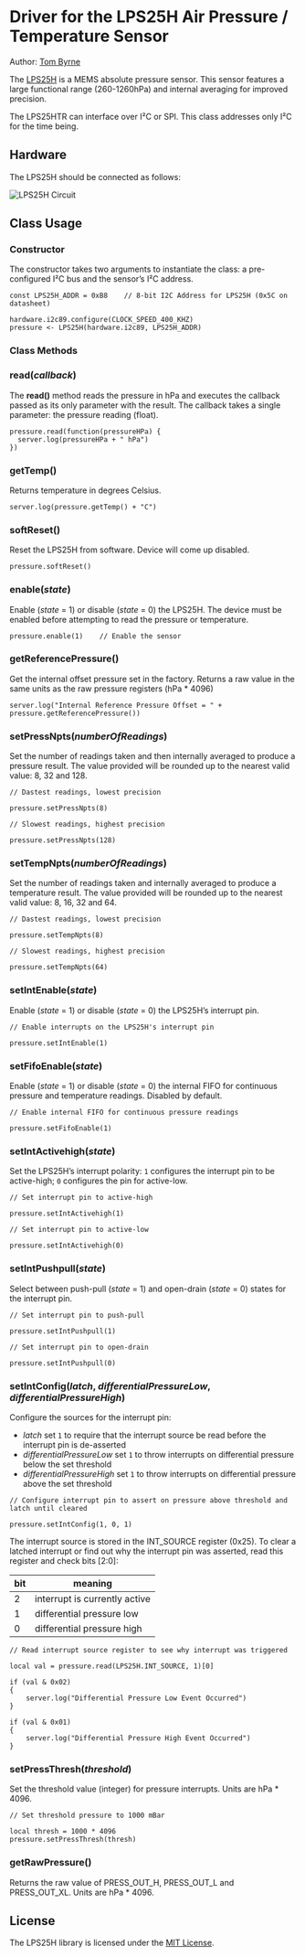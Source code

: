 # Driver for the LPS25H Air Pressure / Temperature Sensor

Author: [Tom Byrne](https://github.com/ersatzavian/)

The [LPS25H](http://www.st.com/web/en/resource/technical/document/datasheet/DM00066332.pdf) is a MEMS absolute pressure sensor. This sensor features a large functional range (260-1260hPa) and internal averaging for improved precision.

The LPS25HTR can interface over I&sup2;C or SPI. This class addresses only I&sup2;C for the time being.

## Hardware

The LPS25H should be connected as follows:

![LPS25H Circuit](./circuit.png)

## Class Usage

### Constructor

The constructor takes two arguments to instantiate the class: a pre-configured I&sup2;C bus and the sensor’s I&sup2;C address.

```squirrel
const LPS25H_ADDR = 0xB8    // 8-bit I2C Address for LPS25H (0x5C on datasheet)

hardware.i2c89.configure(CLOCK_SPEED_400_KHZ)
pressure <- LPS25H(hardware.i2c89, LPS25H_ADDR)

```

### Class Methods

### read(*callback*)

The **read()** method reads the pressure in hPa and executes the callback passed as its only parameter with the result. The callback takes a single parameter: the pressure reading (float).

```squirrel
pressure.read(function(pressureHPa) {
  server.log(pressureHPa + " hPa")
})
```

### getTemp()

Returns temperature in degrees Celsius.

```squirrel
server.log(pressure.getTemp() + "C")
```

### softReset()

Reset the LPS25H from software. Device will come up disabled.

```squirrel
pressure.softReset()
```

### enable(*state*)

Enable (*state* = 1) or disable (*state* = 0) the LPS25H. The device must be enabled before attempting to read the pressure or temperature.

```squirrel
pressure.enable(1)    // Enable the sensor
```

### getReferencePressure()

Get the internal offset pressure set in the factory. Returns a raw value in the same units as the raw pressure registers (hPa * 4096)

```squirrel
server.log("Internal Reference Pressure Offset = " + pressure.getReferencePressure())
```

### setPressNpts(*numberOfReadings*)

Set the number of readings taken and then internally averaged to produce a pressure result. The value provided will be rounded up to the nearest valid value: 8, 32 and 128.

```squirrel
// Dastest readings, lowest precision

pressure.setPressNpts(8)

// Slowest readings, highest precision

pressure.setPressNpts(128)
```

### setTempNpts(*numberOfReadings*)

Set the number of readings taken and internally averaged to produce a temperature result. The value provided will be rounded up to the nearest valid value: 8, 16, 32 and 64.

```squirrel
// Dastest readings, lowest precision

pressure.setTempNpts(8)

// Slowest readings, highest precision

pressure.setTempNpts(64)
```

### setIntEnable(*state*)

Enable (*state* = 1) or disable (*state* = 0) the LPS25H’s interrupt pin.

```squirrel
// Enable interrupts on the LPS25H's interrupt pin

pressure.setIntEnable(1)
```

### setFifoEnable(*state*)

Enable (*state* = 1) or disable (*state* = 0) the internal FIFO for continuous pressure and temperature readings. Disabled by default.

```squirrel
// Enable internal FIFO for continuous pressure readings

pressure.setFifoEnable(1)
```

### setIntActivehigh(*state*)

Set the LPS25H’s interrupt polarity: `1` configures the interrupt pin to be active-high; `0` configures the pin for active-low.

```squirrel
// Set interrupt pin to active-high

pressure.setIntActivehigh(1)

// Set interrupt pin to active-low

pressure.setIntActivehigh(0)
```

### setIntPushpull(*state*)

Select between push-pull (*state* = 1) and open-drain (*state* = 0) states for the interrupt pin.

```squirrel
// Set interrupt pin to push-pull

pressure.setIntPushpull(1)

// Set interrupt pin to open-drain

pressure.setIntPushpull(0)
```

### setIntConfig(*latch*, *differentialPressureLow*, *differentialPressureHigh*)

Configure the sources for the interrupt pin:

- *latch* set `1` to require that the interrupt source be read before the interrupt pin is de-asserted
- *differentialPressureLow* set `1` to throw interrupts on differential pressure below the set threshold
- *differentialPressureHigh* set `1` to throw interrupts on differential pressure above the set threshold

```squirrel
// Configure interrupt pin to assert on pressure above threshold and latch until cleared

pressure.setIntConfig(1, 0, 1)
```
The interrupt source is stored in the INT_SOURCE register (0x25). To clear a latched interrupt or find out why the interrupt pin was asserted, read this register and check bits [2:0]:

| bit | meaning |
| --- | ------- |
| 2 | interrupt is currently active |
| 1 | differential pressure low |
| 0 | differential pressure high |

```squirrel
// Read interrupt source register to see why interrupt was triggered

local val = pressure.read(LPS25H.INT_SOURCE, 1)[0]

if (val & 0x02) 
{
	server.log("Differential Pressure Low Event Occurred")
}

if (val & 0x01) 
{
	server.log("Differential Pressure High Event Occurred")
}
```

### setPressThresh(*threshold*)

Set the threshold value (integer) for pressure interrupts. Units are hPa * 4096.

```squirrel
// Set threshold pressure to 1000 mBar

local thresh = 1000 * 4096
pressure.setPressThresh(thresh)
```

### getRawPressure()

Returns the raw value of PRESS_OUT_H, PRESS_OUT_L and PRESS_OUT_XL. Units are hPa * 4096.

## License

The LPS25H library is licensed under the [MIT License](./LICENSE).
